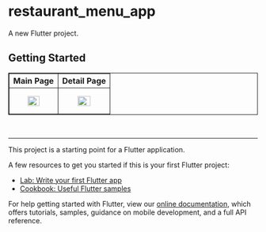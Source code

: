# restaurant_menu_app

A new Flutter project.

## Getting Started

<table style="border:1px solid;">
  <tr >
    <th style="text-align: center; border:1px solid;">Main Page</th>
    <th style="text-align: center; border:1px solid;">Detail Page</th>
  </tr>
  <tr >
    <td style="text-align: center; border:1px solid;padding:1em;">
        <img width="60%" src="Assets/home_page.png">
    </td>
    <td style="text-align: center; border:1px solid;padding:1em;">
         <img width="60%" src="Assets/detail_page.png">
    </td>
  </tr>
  
</table>
<br>
<hr>

This project is a starting point for a Flutter application.

A few resources to get you started if this is your first Flutter project:

- [Lab: Write your first Flutter app](https://flutter.dev/docs/get-started/codelab)
- [Cookbook: Useful Flutter samples](https://flutter.dev/docs/cookbook)

For help getting started with Flutter, view our
[online documentation](https://flutter.dev/docs), which offers tutorials,
samples, guidance on mobile development, and a full API reference.
